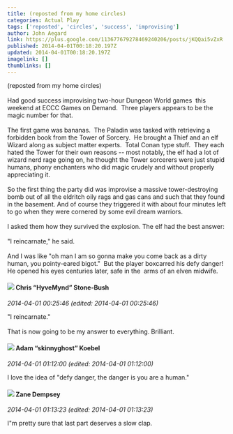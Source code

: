 ```yaml
---
title: (reposted from my home circles)
categories: Actual Play
tags: ['reposted', 'circles', 'success', 'improvising']
author: John Aegard
link: https://plus.google.com/113677679278469240206/posts/jKQQai5vZxR
published: 2014-04-01T00:18:20.197Z
updated: 2014-04-01T00:18:20.197Z
imagelink: []
thumblinks: []
---
```


(reposted from my home circles)<br /><br />Had good success improvising two-hour Dungeon World games  this weekend at ECCC Games on Demand.  Three players appears to be the magic number for that.<br /><br />The first game was bananas.  The Paladin was tasked with retrieving a forbidden book from the Tower of Sorcery.  He brought a Thief and an elf Wizard along as subject matter experts.  Total Conan type stuff.  They each hated the Tower for their own reasons -- most notably, the elf had a lot of wizard nerd rage going on, he thought the Tower sorcerers were just stupid humans, phony enchanters who did magic crudely and without properly appreciating it.<br /><br />So the first thing the party did was improvise a massive tower-destroying bomb out of all the eldritch oily rags and gas cans and such that they found in the basement. And of course they triggered it with about four minutes left to go when they were cornered by some evil dream warriors.<br /><br />I asked them how they survived the explosion. The elf had the best answer:<br /><br />&quot;I reincarnate,&quot; he said. <br /><br />And I was like &quot;oh man I am so gonna make you come back as a dirty human, you pointy-eared bigot.&quot;  But the player boxcarred his defy danger! He opened his eyes centuries later, safe in the  arms of an elven midwife.﻿
<div id='comment z13vj3hy2lywinzzw04cdxqw4trhdzoqoyk0k'>
  <h4><img src='{{site.baseurl}}//images/avatars/108053817066303198241_photo.jpg'> Chris “HyveMynd” Stone-Bush</h4>
      <p><cite>2014-04-01 00:25:46 (edited: 2014-04-01 00:25:46)</cite></p>
        <p>&quot;I reincarnate.&quot;<br /><br />That is now going to be my answer to everything. Brilliant.</p>
</div>
        

<div id='comment z13vj3hy2lywinzzw04cdxqw4trhdzoqoyk0k'>
  <h4><img src='{{site.baseurl}}//images/avatars/112484087750169360510_photo.jpg'> Adam “skinnyghost” Koebel</h4>
      <p><cite>2014-04-01 01:12:00 (edited: 2014-04-01 01:12:00)</cite></p>
        <p>I love the idea of &quot;defy danger, the danger is you are a human.&quot;</p>
</div>
        

<div id='comment z13vj3hy2lywinzzw04cdxqw4trhdzoqoyk0k'>
  <h4><img src='{{site.baseurl}}//images/avatars/107758473682577038730_photo.jpg'> Zane Dempsey</h4>
      <p><cite>2014-04-01 01:13:23 (edited: 2014-04-01 01:13:23)</cite></p>
        <p>I&quot;m pretty sure that last part deserves a slow clap. </p>
</div>
        